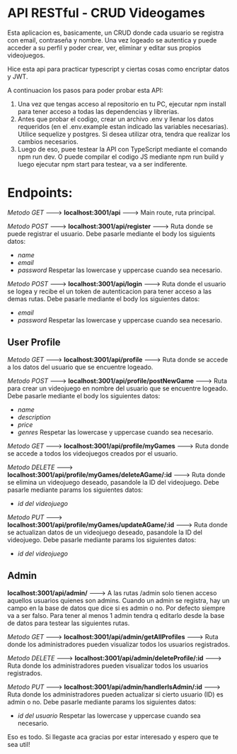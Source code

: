 # API RESTful - CRUD Videogames

Esta aplicacion es, basicamente, un CRUD donde cada usuario se registra con email, contraseña y nombre. Una vez logeado se autentica y puede acceder a su perfil y poder crear, ver, eliminar y editar sus propios videojuegos.

Hice esta api para practicar typescript y ciertas cosas como encriptar datos y JWT.

A continuacion los pasos para poder probar esta API:

1. Una vez que tengas acceso al repositorio en tu PC, ejecutar npm install para tener acceso a todas las dependencias y librerias.
2. Antes que probar el codigo, crear un archivo .env y llenar los datos requeridos (en el .env.example estan indicado las variables necesarias).
Utilice sequelize y postgres. Si desea utilizar otra, tendra que realizar los cambios necesarios.
3. Luego de eso, puee testear la API con TypeScript mediante el comando npm run dev. O puede compilar el codigo JS mediante npm run build y luego ejecutar npm start para testear, va a ser indiferente.

# Endpoints:
*Metodo GET* ---> **localhost:3001/api** ---> Main route, ruta principal.


*Metodo POST* ---> **localhost:3001/api/register** ---> Ruta donde se puede registrar el usuario. Debe pasarle mediante el body los siguients datos:
* *name*
* *email*
* *password*
Respetar las lowercase y uppercase cuando sea necesario.


*Metodo POST* ---> **localhost:3001/api/login** ---> Ruta donde el usuario se logea y recibe el un token de autenticacion para tener acceso a las demas rutas.
Debe pasarle mediante el body los siguientes datos:
* *email*
* *password*
Respetar las lowercase y uppercase cuando sea necesario.



## User Profile
*Metodo GET* ---> **localhost:3001/api/profile** ---> Ruta donde se accede a los datos del usuario que se encuentre logeado.

*Metodo POST* ---> **localhost:3001/api/profile/postNewGame** ---> Ruta para crear un videojuego en nombre del usuario que se encuentre logeado.
Debe pasarle mediante el body los siguientes datos:
* *name*
* *description*
* *price*
* *genres*
Respetar las lowercase y uppercase cuando sea necesario.

*Metodo GET* ---> **localhost:3001/api/profile/myGames** ---> Ruta donde se accede a todos los videojuegos creados por el usuario.

*Metodo DELETE* ---> **localhost:3001/api/profile/myGames/deleteAGame/:id** ---> Ruta donde se elimina un videojuego deseado, pasandole la ID del videojuego.
Debe pasarle mediante params los siguientes datos:
* *id del videojuego*

*Metodo PUT* ---> **localhost:3001/api/profile/myGames/updateAGame/:id** ---> Ruta donde se actualizan datos de un videojuego deseado, pasandole la ID del videojuego.
Debe pasarle mediante params los siguientes datos:
* *id del videojuego*

## Admin

**localhost:3001/api/admin/** ---> A las rutas /admin solo tienen acceso aquellos usuarios quienes son admins. Cuando un admin se registra, hay un campo en la base de datos que dice si es admin o no. Por defecto siempre va a ser falso.
Para tener al menos 1 admin tendra q editarlo desde la base de datos para testear las siguientes rutas.

*Metodo GET* ---> **localhost:3001/api/admin/getAllProfiles** ---> Ruta donde los administradores pueden visualizar todos los usuarios registrados.

*Metodo DELETE* ---> **localhost:3001/api/admin/deleteProfile/:id** ---> Ruta donde los administradores pueden visualizar todos los usuarios registrados.

*Metodo PUT* ---> **localhost:3001/api/admin/handlerIsAdmin/:id** ---> Ruta donde los administradores pueden actualizar si cierto usuario (ID) es admin o no.
Debe pasarle mediante params los siguientes datos:
* *id del usuario*
Respetar las lowercase y uppercase cuando sea necesario.



Eso es todo. Si llegaste aca gracias por estar interesado y espero que te sea util!